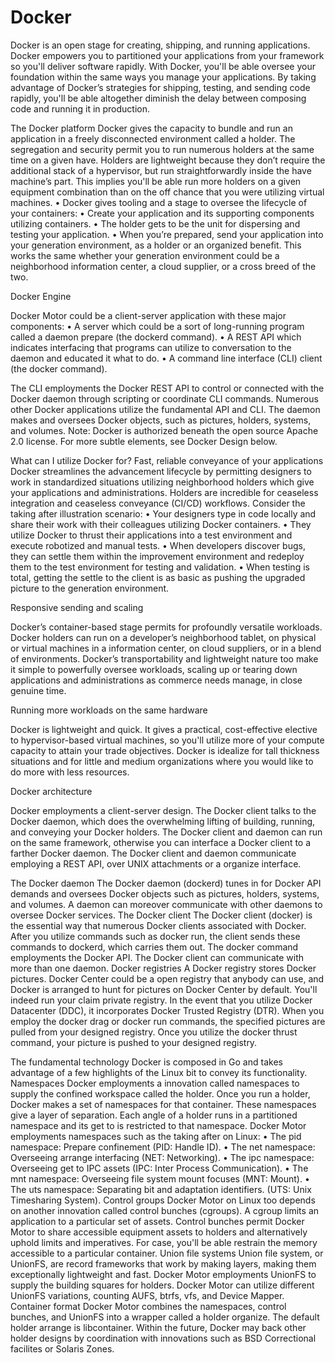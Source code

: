 # Docker


Docker is an open stage for creating, shipping, and running applications. Docker empowers you to partitioned your applications from your framework so you'll deliver software rapidly. With Docker, you'll be able oversee your foundation within the same ways you manage your applications. By taking advantage of Docker’s strategies for shipping, testing, and sending code rapidly, you'll be able altogether diminish the delay between composing code and running it in production. 

The Docker platform 
Docker gives the capacity to bundle and run an application in a freely disconnected environment called a holder. The segregation and security permit you to run numerous holders at the same time on a given have. Holders are lightweight because they don’t require the additional stack of a hypervisor, but run straightforwardly inside the have machine’s part. This implies you'll be able run more holders on a given equipment combination than on the off chance that you were utilizing virtual machines.
•	Docker gives tooling and a stage to oversee the lifecycle of your containers: 
•	Create your application and its supporting components utilizing containers. 
•	The holder gets to be the unit for dispersing and testing your application. 
•	When you’re prepared, send your application into your generation environment, as a holder or an organized benefit. This works the same whether your generation environment could be a neighborhood information center, a cloud supplier, or a cross breed of the two.

Docker Engine 

Docker Motor could be a client-server application with these major components:
•	A server which could be a sort of long-running program called a daemon prepare (the dockerd command).
•	A REST API which indicates interfacing that programs can utilize to conversation to the daemon and educated it what to do.
•	A command line interface (CLI) client (the docker command).















The CLI employments the Docker REST API to control or connected with the Docker daemon through scripting or coordinate CLI commands. Numerous other Docker applications utilize the fundamental API and CLI. 
The daemon makes and oversees Docker objects, such as pictures, holders, systems, and volumes.
 	Note: Docker is authorized beneath the open source Apache 2.0 license. 
For more subtle elements, see Docker Design below. 

What can I utilize Docker for? 
Fast, reliable conveyance of your applications 
Docker streamlines the advancement lifecycle by permitting designers to work in standardized situations utilizing neighborhood holders which give your applications and administrations. Holders are incredible for ceaseless integration and ceaseless conveyance (CI/CD) workflows. 
Consider the taking after illustration scenario: 
•	Your designers type in code locally and share their work with their colleagues utilizing Docker containers.
•	They utilize Docker to thrust their applications into a test environment and execute robotized and manual tests.
•	When developers discover bugs, they can settle them within the improvement environment and redeploy them to the test environment for testing and validation.
•	When testing is total, getting the settle to the client is as basic as pushing the upgraded picture to the generation environment. 


Responsive sending and scaling 

Docker’s container-based stage permits for profoundly versatile workloads. Docker holders can run on a developer’s neighborhood tablet, on physical or virtual machines in a information center, on cloud suppliers, or in a blend of environments.
Docker’s transportability and lightweight nature too make it simple to powerfully oversee workloads, scaling up or tearing down applications and administrations as commerce needs manage, in close genuine time.

Running more workloads on the same hardware 

Docker is lightweight and quick. It gives a practical, cost-effective elective to hypervisor-based virtual machines, so you'll utilize more of your compute capacity to attain your trade objectives. Docker is idealize for tall thickness situations and for little and medium organizations where you would like to do more with less resources.

Docker architecture 

Docker employments a client-server design. The Docker client talks to the Docker daemon, which does the overwhelming lifting of building, running, and conveying your Docker holders. The Docker client and daemon can run on the same framework, otherwise you can interface a Docker client to a farther Docker daemon. The Docker client and daemon communicate employing a REST API, over UNIX attachments or a organize interface.
 
The Docker daemon 
The Docker daemon (dockerd) tunes in for Docker API demands and oversees Docker objects such as pictures, holders, systems, and volumes. A daemon can moreover communicate with other daemons to oversee Docker services.
The Docker client 
The Docker client (docker) is the essential way that numerous Docker clients associated with Docker. After you utilize commands such as docker run, the client sends these commands to dockerd, which carries them out. The docker command employments the Docker API. The Docker client can communicate with more than one daemon.
Docker registries 
A Docker registry stores Docker pictures. Docker Center could be a open registry that anybody can use, and Docker is arranged to hunt for pictures on Docker Center by default. You'll indeed run your claim private registry. In the event that you utilize Docker Datacenter (DDC), it incorporates Docker Trusted Registry (DTR). 
When you employ the docker drag or docker run commands, the specified pictures are pulled from your designed registry. Once you utilize the docker thrust command, your picture is pushed to your designed registry.

The fundamental technology
Docker is composed in Go and takes advantage of a few highlights of the Linux bit to convey its functionality. 
Namespaces 
Docker employments a innovation called namespaces to supply the confined workspace called the holder. Once you run a holder, Docker makes a set of namespaces for that container. 
These namespaces give a layer of separation. Each angle of a holder runs in a partitioned namespace and its get to is restricted to that namespace. 
Docker Motor employments namespaces such as the taking after on Linux: 
•	The pid namespace: Prepare confinement (PID: Handle ID). 
•	The net namespace: Overseeing arrange interfacing (NET: Networking). 
•	The ipc namespace: Overseeing get to IPC assets (IPC: Inter Process Communication). 
•	The mnt namespace: Overseeing file system mount focuses (MNT: Mount). 
•	The uts namespace: Separating bit and adaptation identifiers. (UTS: Unix Timesharing System).
Control groups 
Docker Motor on Linux too depends on another innovation called control bunches (cgroups). A cgroup limits an application to a particular set of assets. Control bunches permit Docker Motor to share accessible equipment assets to holders and alternatively uphold limits and imperatives. For case, you'll be able restrain the memory accessible to a particular container. 
Union file systems 
Union file system, or UnionFS, are record frameworks that work by making layers, making them exceptionally lightweight and fast. Docker Motor employments UnionFS to supply the building squares for holders. Docker Motor can utilize different UnionFS variations, counting AUFS, btrfs, vfs, and Device Mapper. 
 Container format
Docker Motor combines the namespaces, control bunches, and UnionFS into a wrapper called a holder organize. The default holder arrange is libcontainer. Within the future, Docker may back other holder designs by coordination with innovations such as BSD Correctional facilites or Solaris Zones.


